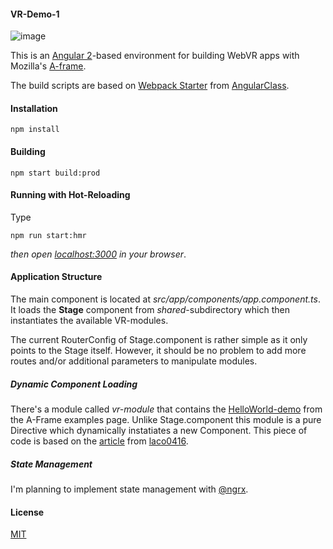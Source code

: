 #### VR-Demo-1

![image](http://imageup.info/upload/big/2016/07/10/5782aeccc1e87.png)

This is an [Angular 2](https://angular.io/)-based environment for building WebVR apps with Mozilla's [A-frame](https://aframe.io/).

The build scripts are based on [Webpack Starter](https://github.com/AngularClass/angular2-webpack-starter) from [AngularClass](https://github.com/AngularClass). 

#### Installation

```
npm install 
```

#### Building 
```
npm start build:prod 
```

#### Running with Hot-Reloading 
Type
```
npm run start:hmr 
```
*then open [localhost:3000](http://localhost:3000) in your browser*.

#### Application Structure 

The main component is located at *src/app/components/app.component.ts*. It loads the **Stage** component from *shared*-subdirectory which then instantiates the available VR-modules. 

The current RouterConfig of Stage.component is rather simple as it only points to the Stage itself. However, it should be no problem 
to add more routes and/or additional parameters to manipulate modules. 

##### Dynamic Component Loading

There's a module called *vr-module* that contains the [HelloWorld-demo](https://aframe.io/examples/showcase/helloworld/) from the 
A-Frame examples page. Unlike Stage.component this module is a pure Directive which dynamically instatiates a new Component. This piece of code is 
based on the [article](http://blog.lacolaco.net/post/dynamic-component-creation-in-angular-2/) from [laco0416](https://twitter.com/laco0416).

##### State Management

I'm planning to implement state management with [@ngrx](https://github.com/ngrx).

#### License 

[MIT](https://github.com/brakmic/Angular_VRDemo/blob/master/LICENSE)

